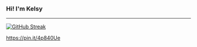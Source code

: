 ### Hi! I'm Kelsy
<hr>

   [![GitHub Streak](https://streak-stats.demolab.com/?user=Kelsy-Dev)](https://git.io/streak-stats)
   
https://pin.it/4p840Ue
   


<!--
**Kelsy-Dev/Kelsy-Dev** is a ✨ _special_ ✨ repository because its `README.md` (this file) appears on your GitHub profile.

Here are some ideas to get you started:

- 🔭 I’m currently working on ...
- 🌱 I’m currently learning ...
- 👯 I’m looking to collaborate on ...
- 🤔 I’m looking for help with ...
- 💬 Ask me about ...
- 📫 How to reach me: ...
- 😄 Pronouns: ...
- ⚡ Fun fact: ...
-->
